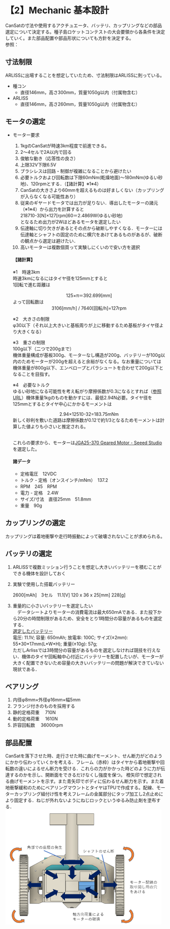 # 【2】Mechanic 基本設計
CanSatの寸法や使用するアクチュエータ、バッテリ、カップリングなどの部品選定について決定する。種子島ロケットコンテストの大会要領から各条件を決定していく。また部品配置や部品形状についても方針を決定する。  
参照：

## 寸法制限
ARLISSに出場することを想定していたため、寸法制限はARLISSに則っている。
  * 種コン  
    * 直径146mm，高さ300mm，質量1050g以内（付属物含む）
  * ARLISS  
    * 直径146mm，高さ260mm，質量1050g以内（付属物含む） 
## モータの選定
  * モーター要求  
     1. 1kgのCanSatが時速3km程度で前進できる。  
     2. 2〜4セルで2A以内で回る  
     3. 俊敏な動き（応答性の良さ）  
     4. 上限32V下限6.5V  
     5. ブラシレスは回路・制御が複雑になることから避けたい  
     6. 必要トルクおよび回転数は下限60mNm(乾燥地面)〜180mNm(ゆるい砂地)、120rpmとする．（【諸計算】※1※4）  
     7. CanSatの大きさより60mmを超えるものは好ましくない（カップリングが入らなくなる可能性あり）  
     8. 従来のギヤードモータでは出力が足りない．導出したモーターの諸元（※1※4）から出力を計算すると  
        218710-3\[N\]×127\[rpm\]60＝2.4869W(ゆるい砂地)  
        となるため出力が2Wほどあるモータを選定したい  
     9. 伝達軸に切り欠きがあるとその点から破断しやすくなる．モーターには伝達軸とシャフトの固定のために横穴をあけてあるものがあるが、破断の観点から選定は避けたい．  
     10. 高いモーターは複数個買って実験しにくいので安い方を選択
    #### 【諸計算】
    ※1　時速3km  
    時速3kmになるにはタイヤ径を125mmとすると  
    1回転で進む距離は   
    <div style="text-align: center;">
    125×π＝392.699[mm]
    </div>  
    よって回転数は
    <div style="text-align: center;"> 
    3106[mm/h] / 7640[回転/h]=127rpm
    </div>

    ※2　大きさの制限  
    φ30以下（それ以上大きいと基板周りが上に移動するため基板がタイヤ径より大きくなる）

    ※3　重さの制限  
    100g以下（二つで200gまで）  
    機体重量構成が基板300g、モーターなし構造が200g、バッテリーが100g以内のためモーターが200gを超えると余裕がなくなる。なお重量については機体重量が800g以下、エンベロープとパラシュートを合わせて200g以下となることを目指す。

    ※4　必要なトルク  
    ゆるい砂地になる可能性を考え転がり摩擦係数が0.3になるとすれば（[参照URL](http://www.tokushudenso.co.jp/technicalGuide/pdf/reckoning2heitan.pdf)）機体重量1kgのものを動かすには、最低2.94N必要。タイヤ径を125mmとするとタイヤ中心にかかるモーメントは 
    <div style="text-align: center;">
    2.94×12510-32=183.75mNm
    </div>
    新しく砂利を敷いた道路は摩擦係数が0.12で約1/3となるためモーメントは計算した値よりも小さいと推定される。  

    <br>これらの要求から、モーターは[JGA25-370 Geared Motor \- Seeed Studio](https://www.seeedstudio.com/JGA25-370-Geared-Motor-p-4119.html)を選定した。
    #### 諸データ
    - 定格電圧　12VDC  
    - トルク \- 定格（オンスインチ/mNm）　137.2  
    - RPM　245　RPM  
    - 電力 \- 定格　2.4W  
    - サイズ/寸法　直径25mm　51.8mm  
    - 重量　90g

## カップリングの選定
カップリングは着地衝撃や走行時振動によって破壊されないことが求められる。

## バッテリの選定
  1. ARLISSで複数ミッション行うことを想定し大きいバッテリーを積むことができる機体を設計しておく  
  2. 実験で使用した搭載バッテリー

		2600[mAh]　3セル　11.1[V] 
        120 x 36 x 25[mm] 228[g]

  3. 重量的に小さいバッテリーを選定したい  
   　データシートよりモーターの消費電流は最大650ｍAである．また投下から20分の時間制限があるため、安全をとり1時間分の容量があるものを選定する．  
   [選定したバッテリー](https://www.amazon.co.jp/Zeee-XT30%E3%83%97%E3%83%A9%E3%82%B0%E4%BB%98%E3%81%8D-RC%E3%83%98%E3%83%AA%E3%82%B3%E3%83%97%E3%82%BF%E3%83%BC%E7%94%A8-%E3%83%A9%E3%82%B8%E3%82%B3%E3%83%B3%E8%A3%BD%E5%93%81%E3%83%90%E3%83%83%E3%83%86%E3%83%AA%E3%83%BC-RC%E3%83%88%E3%83%A9%E3%83%83%E3%82%AF%E7%94%A8%E3%81%AA%E3%81%A9/dp/B08PRW2KLW?source=ps-sl-shoppingads-lpcontext\&ref\_=fplfs\&ref\_=fplfs\&psc=1\&smid=ACLWGIQ2Z0XD9)  
   電圧: 11.1V; 容量: 650mAh; 放電率: 100C; サイズ(±2mm): 55\*30\*17mm(L\*W\*H); 重量(±10g): 57g;  
   ただしArlissでは3時間分の容量があるものを選定しなければ競技を行えない．機体のタイヤ回転軸中心付近にバッテリーを配置したいが、モーターが大きく配置できないため容量の大きいバッテリーの問題が解決できていない現状である．
## ベアリング
  1. 内径φ8mm×外径φ16mm×幅5mm  
  2. フランジ付きのものを採用する  
  3. 静的定格荷重　	710N  
  4. 動的定格荷重　	1610N  
  5. 許容回転数　		36000rpm

## 部品配置
CanSatを落下させた時、走行させた時に曲げモーメント、せん断力がどのようにかかり伝わっていくかを考える．フレーム（赤枠）はタイヤから着地衝撃や回転数の違いによるせん断力を受ける．これらの力がかかった時どのように力が伝達するのかを示し、開断面をできるだけなくし強度を保つ。
橙矢印で想定される曲げモーメントを示す。また青矢印でボディに伝わるせん断力を示す。また着地衝撃緩和のためにベアリングマウントとタイヤはTPUで作成する。配線、モーターカップリング組付け性を考えフレームの金属部分にタップ加工し2点止めにより固定する．ねじが外れないようにねじロックというゆるみ防止剤を塗布する．
![CanSat構造せん断力伝達](https://github.com/CanSat-FUSiON/mission5-mechanic/blob/main/figure/BD_shear.png "CanSat構造せん断力伝達")